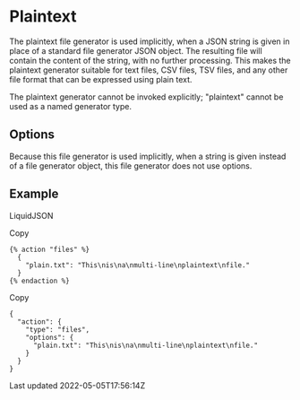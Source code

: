 # Plaintext

The plaintext file generator is used implicitly, when a JSON string is given in place of a standard file generator JSON object. The resulting file will contain the content of the string, with no further processing. This makes the plaintext generator suitable for text files, CSV files, TSV files, and any other file format that can be expressed using plain text.

The plaintext generator cannot be invoked explicitly; "plaintext" cannot be used as a named generator type.

## Options

Because this file generator is used implicitly, when a string is given instead of a file generator object, this file generator does not use options.

## Example

LiquidJSON

Copy

    {% action "files" %}
      {
        "plain.txt": "This\nis\na\nmulti-line\nplaintext\nfile."
      }
    {% endaction %}

Copy

    {
      "action": {
        "type": "files",
        "options": {
          "plain.txt": "This\nis\na\nmulti-line\nplaintext\nfile."
        }
      }
    }

Last updated 2022-05-05T17:56:14Z